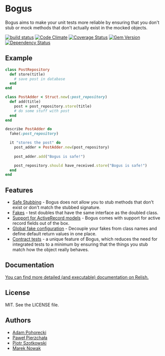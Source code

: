 # Bogus

Bogus aims to make your unit tests more reliable by ensuring that you don't stub or mock methods that don't actually exist in the mocked objects.

[![build status](https://secure.travis-ci.org/psyho/bogus.png)](http://travis-ci.org/psyho/bogus)
[![Code Climate](https://codeclimate.com/github/psyho/bogus.png)](https://codeclimate.com/github/psyho/bogus)
[![Coverage Status](https://coveralls.io/repos/psyho/bogus/badge.png?branch=master)](https://coveralls.io/r/psyho/bogus?branch=master)
[![Gem Version](https://badge.fury.io/rb/bogus.png)](http://badge.fury.io/rb/bogus)
[![Dependency Status](https://gemnasium.com/psyho/bogus.png)](https://gemnasium.com/psyho/bogus)

## Example

```ruby
class PostRepository
  def store(title)
    # save post in database
  end
end

class PostAdder < Struct.new(:post_repository)
  def add(title)
    post = post_repository.store(title)
    # do some stuff with post
  end
end

describe PostAdder do
  fake(:post_repository)

  it "stores the post" do
    post_adder = PostAdder.new(post_repository)
    
    post_adder.add("Bogus is safe!")

    post_repository.should have_received.store("Bogus is safe!")
  end
end
```

## Features

* [Safe Stubbing][safe-stubbing] - Bogus does not allow you to stub methods that don't exist or don't match the stubbed signature.
* [Fakes][fakes] - test doubles that have the same interface as the doubled class.
* [Support for ActiveRecord models][ar-support] - Bogus comes with support for active record fields out of the box.
* [Global fake configuration][global-configuration] - Decouple your fakes from class names and define default return values in one place.
* [Contract tests][contract-tests] - a unique feature of Bogus, which reduces the need for integrated tests to a minimum by ensuring that the things you stub match how the object really behaves.

## Documentation

[You can find more detailed (and executable) documentation on Relish.][docs]

## License

MIT. See the LICENSE file.

## Authors

* [Adam Pohorecki](http://github.com/psyho)
* [Paweł Pierzchała](http://github.com/wrozka)
* [Piotr Szotkowski](https://github.com/chastell)
* [Marek Nowak](https://github.com/yundt)

[docs]: http://www.relishapp.com/bogus/bogus/docs 

[safe-stubbing]: https://www.relishapp.com/bogus/bogus/docs/safe-stubbing
[fakes]: https://www.relishapp.com/bogus/bogus/docs/fakes
[ar-support]: https://www.relishapp.com/bogus/bogus/docs/configuration/fake-ar-attributes
[global-configuration]: https://www.relishapp.com/bogus/bogus/docs/fakes/global-fake-configuration
[contract-tests]: https://www.relishapp.com/bogus/bogus/docs/contract-tests
